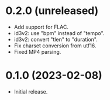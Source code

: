 0.2.0 (unreleased)
=====
- Add support for FLAC.
- id3v2: use "bpm" instead of "tempo".
- id3v2: convert "tlen" to "duration".
- Fix charset conversion from utf16.
- Fixed MP4 parsing.

0.1.0 (2023-02-08)
=====
- Initial release.
